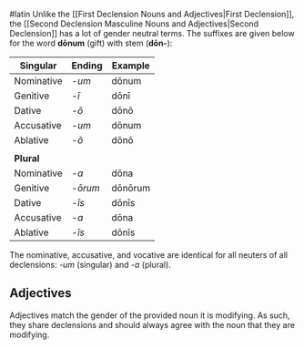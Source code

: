 #latin 
Unlike the [[First Declension Nouns and Adjectives|First Declension]], the [[Second Declension Masculine Nouns and Adjectives|Second Declension]] has a lot of gender neutral terms. The suffixes are given below for the word **dōnum** (gift) with stem (**dōn-**):

| **Singular** | **Ending** | **Example** |
| ------------ | ---------- | ----------- |
| Nominative   | *-um*      | dōnum       |
| Genitive     | *-ī*       | dōnī        |
| Dative       | *-ō*       | dōnō        |
| Accusative   | *-um*      | dōnum       |
| Ablative     | *-ō*       | dōnō        |
|              |            |             |
| **Plural**   |            |             |
| Nominative   | *-a*       | dōna        |
| Genitive     | *-ōrum*    | dōnōrum     |
| Dative       | *-īs*      | dōnīs       |
| Accusative   | *-a*       | dōna        |
| Ablative     | *-īs*      | dōnīs       |
The nominative, accusative, and vocative are identical for all neuters of all declensions: *-um* (singular) and *-a* (plural).
## Adjectives
Adjectives match the gender of the provided noun it is modifying. As such, they share declensions and should always agree with the noun that they are modifying.
